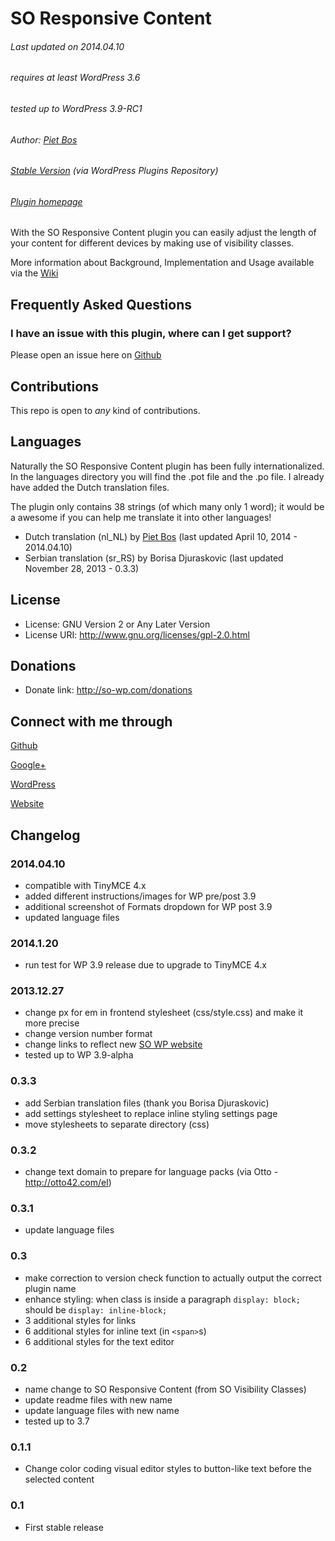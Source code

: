SO Responsive Content
=====================

###### Last updated on 2014.04.10
###### requires at least WordPress 3.6
###### tested up to WordPress 3.9-RC1
###### Author: [Piet Bos](https://github.com/senlin)
###### [Stable Version](http://wordpress.org/plugins/so-visibility-classes) (via WordPress Plugins Repository)
###### [Plugin homepage](http://so-wp.com/?p=19)

With the SO Responsive Content plugin you can easily adjust the length of your content for different devices by making use of visibility classes.

More information about Background, Implementation and Usage available via the [Wiki](https://github.com/senlin/so-responsive-content/wiki/_pages)

## Frequently Asked Questions

### I have an issue with this plugin, where can I get support?

Please open an issue here on [Github](https://github.com/senlin/so-responsive-content/issues)

## Contributions

This repo is open to _any_ kind of contributions.

## Languages

Naturally the SO Responsive Content plugin has been fully internationalized. In the languages directory you will find the .pot file and the .po file. I already have added the Dutch translation files.

The plugin only contains 38 strings (of which many only 1 word); it would be a awesome if you can help me translate it into other languages!

* Dutch translation (nl_NL) by [Piet Bos](https://github.com/senlin/) (last updated April 10, 2014 - 2014.04.10)
* Serbian translation (sr_RS) by Borisa Djuraskovic (last updated November 28, 2013 - 0.3.3)

## License

* License: GNU Version 2 or Any Later Version
* License URI: http://www.gnu.org/licenses/gpl-2.0.html

## Donations

* Donate link: http://so-wp.com/donations

## Connect with me through

[Github](https://github.com/senlin) 

[Google+](http://plus.google.com/+PietBos) 

[WordPress](http://profiles.wordpress.org/senlin/) 

[Website](http://senlinonline.com)

## Changelog

### 2014.04.10

* compatible with TinyMCE 4.x
* added different instructions/images for WP pre/post 3.9
* additional screenshot of Formats dropdown for WP post 3.9
* updated language files

### 2014.1.20

* run test for WP 3.9 release due to upgrade to TinyMCE 4.x

### 2013.12.27

* change px for em in frontend stylesheet (css/style.css) and make it more precise
* change version number format
* change links to reflect new [SO WP website](http://so-wp.com)
* tested up to WP 3.9-alpha

### 0.3.3

* add Serbian translation files (thank you Borisa Djuraskovic)
* add settings stylesheet to replace inline styling settings page
* move stylesheets to separate directory (css)

### 0.3.2

* change text domain to prepare for language packs (via Otto - http://otto42.com/el)

### 0.3.1

* update language files

### 0.3

* make correction to version check function to actually output the correct plugin name
* enhance styling: when class is inside a paragraph `display: block;` should be `display: inline-block;`
* 3 additional styles for links
* 6 additional styles for inline text (in `<span>`s)
* 6 additional styles for the text editor

### 0.2

* name change to SO Responsive Content (from SO Visibility Classes)
* update readme files with new name
* update language files with new name
* tested up to 3.7

### 0.1.1

* Change color coding visual editor styles to button-like text before the selected content

### 0.1

* First stable release
